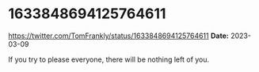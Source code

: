 # 1633848694125764611
https://twitter.com/TomFrankly/status/1633848694125764611
**Date:** 2023-03-09

If you try to please everyone, there will be nothing left of you.
